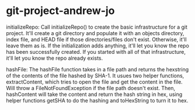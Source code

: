 # git-project-andrew-jo

initializeRepo:
Call initializeRepo() to create the basic infrastructure for a git project. It'll create a git directory and populate it with an objects directory, index file, and HEAD file if those directories/files don't exist. Otherwise, it'll leave them as is. If the initialization adds anything, it'll let you know the repo has been successfully created. If you started with all of that infrastructure, it'll let you know the repo already exists.

hashFile:
The hashFile function takes in a file path and returns the hexstring of the contents of the file hashed by SHA-1. It usues two helper functions, extractContent, which tries to open the file and get the content in the file. Will throw a FileNotFoundException if the file path doesn't exist. Then, hashContent will take the content and return the hash string in hex, using helper functions getSHA to do the hashing and toHexString to turn it to hex.